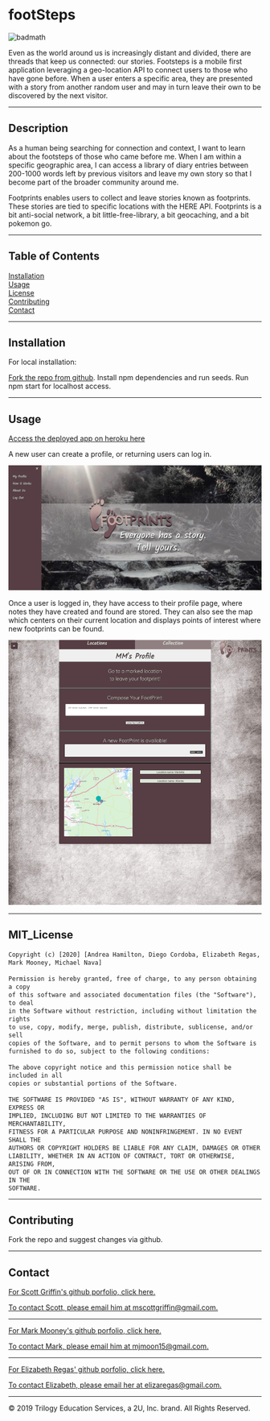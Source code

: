 # footSteps

![badmath](https://img.shields.io/github/contributors/diegocordoba87/footSteps)

Even as the world around us is increasingly distant and divided, there are threads that keep us connected: our stories. Footsteps is a mobile first application leveraging a geo-location API to connect users to those who have gone before. When a user enters a specific area, they are presented with a story from another random user and may in turn leave their own to be discovered by the next visitor. 

---

## Description

As a human being searching for connection and context, I want to learn about the footsteps of those who came before me. When I am within a specific geographic area, I can access a library of diary entries between 200-1000 words left by previous visitors and leave my own story so that I become part of the broader community around me.

Footprints enables users to collect and leave stories known as footprints. These stories are tied to specific locations with the HERE API. Footprints is a bit anti-social network, a bit little-free-library, a bit geocaching, and a bit pokemon go. 

---

## Table of Contents

[Installation](#installation)  
 [Usage](#usage)  
 [License](#MIT_license)  
 [Contributing](#contributing)  
 [Contact](#contact)

---

## Installation

For local installation:

[Fork the repo from github](https://github.com/diegocordoba87/footSteps). Install npm dependencies and run seeds. Run npm start for localhost access.

---

## Usage

[Access the deployed app on heroku here](https://frozen-citadel-82754.herokuapp.com/)

A new user can create a profile, or returning users can log in. 

![Home page and navbar](client/public/images/login_signup_home.png "Footprints home and navbar")

Once a user is logged in, they have access to their profile page, where notes they have created and found are stored. They can also see the map which centers on their current location and displays points of interest where new footprints can be found.

![Profile page](client/public/images/profile_map_footprints.png "Profile page with footprints and map view")


---

## MIT_License

    Copyright (c) [2020] [Andrea Hamilton, Diego Cordoba, Elizabeth Regas, Mark Mooney, Michael Nava]

    Permission is hereby granted, free of charge, to any person obtaining a copy
    of this software and associated documentation files (the "Software"), to deal
    in the Software without restriction, including without limitation the rights
    to use, copy, modify, merge, publish, distribute, sublicense, and/or sell
    copies of the Software, and to permit persons to whom the Software is
    furnished to do so, subject to the following conditions:

    The above copyright notice and this permission notice shall be included in all
    copies or substantial portions of the Software.

    THE SOFTWARE IS PROVIDED "AS IS", WITHOUT WARRANTY OF ANY KIND, EXPRESS OR
    IMPLIED, INCLUDING BUT NOT LIMITED TO THE WARRANTIES OF MERCHANTABILITY,
    FITNESS FOR A PARTICULAR PURPOSE AND NONINFRINGEMENT. IN NO EVENT SHALL THE
    AUTHORS OR COPYRIGHT HOLDERS BE LIABLE FOR ANY CLAIM, DAMAGES OR OTHER
    LIABILITY, WHETHER IN AN ACTION OF CONTRACT, TORT OR OTHERWISE, ARISING FROM,
    OUT OF OR IN CONNECTION WITH THE SOFTWARE OR THE USE OR OTHER DEALINGS IN THE
    SOFTWARE.

---

## Contributing

Fork the repo and suggest changes via github.

---

## Contact

[For Scott Griffin's github porfolio, click here.](https://github.com/scott-gr)

[To contact Scott, please email him at mscottgriffin@gmail.com.](mailto:mscottgriffin@gmail.com)

---

[For Mark Mooney's github porfolio, click here.](https://github.com/mjmoon15)

[To contact Mark, please email him at mjmoon15@gmail.com.](mailto:mjmoon15@gmail.com)

---

[For Elizabeth Regas' github porfolio, click here.](https://github.com/ElizaRegas)
  
 [To contact Elizabeth, please email her at elizaregas@gmail.com.](mailto:elizaregas@gmail.com)

---

© 2019 Trilogy Education Services, a 2U, Inc. brand. All Rights Reserved.
